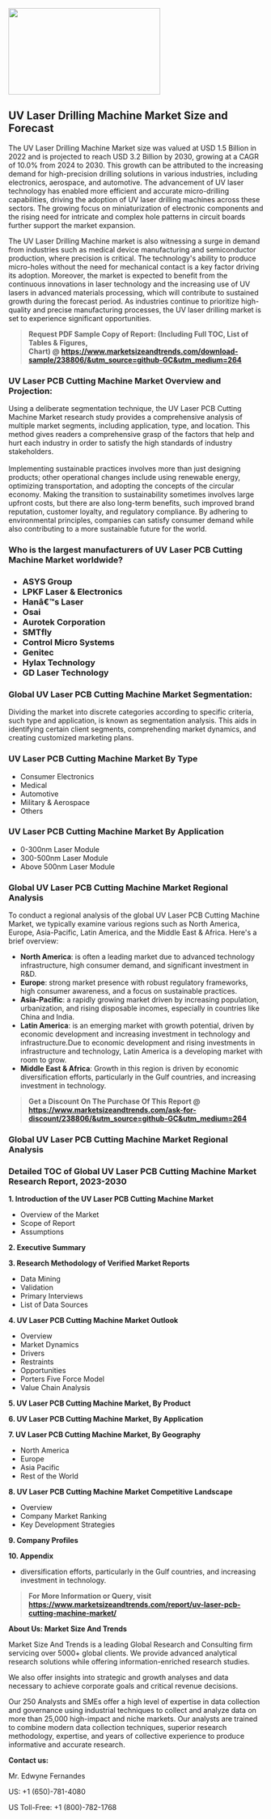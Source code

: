 <p><img class="alignnone size-medium wp-image-20088" src="https://ffe5etoiles.com/wp-content/uploads/2024/12/MST1-300x171.png" alt="" width="300" height="171" /></p><h2>UV Laser Drilling Machine Market Size and Forecast</h2><p>The UV Laser Drilling Machine Market size was valued at USD 1.5 Billion in 2022 and is projected to reach USD 3.2 Billion by 2030, growing at a CAGR of 10.0% from 2024 to 2030. This growth can be attributed to the increasing demand for high-precision drilling solutions in various industries, including electronics, aerospace, and automotive. The advancement of UV laser technology has enabled more efficient and accurate micro-drilling capabilities, driving the adoption of UV laser drilling machines across these sectors. The growing focus on miniaturization of electronic components and the rising need for intricate and complex hole patterns in circuit boards further support the market expansion.</p><p>The UV Laser Drilling Machine market is also witnessing a surge in demand from industries such as medical device manufacturing and semiconductor production, where precision is critical. The technology's ability to produce micro-holes without the need for mechanical contact is a key factor driving its adoption. Moreover, the market is expected to benefit from the continuous innovations in laser technology and the increasing use of UV lasers in advanced materials processing, which will contribute to sustained growth during the forecast period. As industries continue to prioritize high-quality and precise manufacturing processes, the UV laser drilling market is set to experience significant opportunities.</p></p><blockquote id="" class=""><strong>Request PDF Sample Copy of Report: (Including Full TOC, List of Tables &amp; Figures, Chart)&nbsp;@&nbsp;<strong><a href="https://www.marketsizeandtrends.com/download-sample/238806/&utm_source=github-GC&utm_medium=264" target="_blank">https://www.marketsizeandtrends.com/download-sample/238806/&utm_source=github-GC&utm_medium=264</a></strong></strong></blockquote><h3 id="" class="">UV Laser PCB Cutting Machine Market&nbsp;Overview and Projection:</h3><p id="" class="">Using a deliberate segmentation technique, the UV Laser PCB Cutting Machine Market research study provides a comprehensive analysis of multiple market segments, including application, type, and location. This method gives readers a comprehensive grasp of the factors that help and hurt each industry in order to satisfy the high standards of industry stakeholders. <br /> <br />Implementing sustainable practices involves more than just designing products; other operational changes include using renewable energy, optimizing transportation, and adopting the concepts of the circular economy. Making the transition to sustainability sometimes involves large upfront costs, but there are also long-term benefits, such improved brand reputation, customer loyalty, and regulatory compliance. By adhering to environmental principles, companies can satisfy consumer demand while also contributing to a more sustainable future for the world.</p><h3 id="" class="">Who is the largest manufacturers of&nbsp;UV Laser PCB Cutting Machine Market worldwide?</h3><h3 class=""><p><ul><li>ASYS Group </li><li> LPKF Laser & Electronics </li><li> Hanâ€™s Laser </li><li> Osai </li><li> Aurotek Corporation </li><li> SMTfly </li><li> Control Micro Systems </li><li> Genitec </li><li> Hylax Technology </li><li> GD Laser Technology</li></ul></p></h3><h3 id="" class="">Global&nbsp;UV Laser PCB Cutting Machine Market Segmentation:</h3><p id="" class="">Dividing the market into discrete categories according to specific criteria, such type and application, is known as segmentation analysis. This aids in identifying certain client segments, comprehending market dynamics, and creating customized marketing plans.</p><h3 id="" class="">UV Laser PCB Cutting Machine Market&nbsp;By Type</h3><p><p><ul><li>Consumer Electronics</li><li> Medical</li><li> Automotive</li><li> Military & Aerospace</li><li> Others</p></li></ul></p></p><h3 id="" class="">UV Laser PCB Cutting Machine Market&nbsp;By Application</h3><p class=""><p><ul><li>0-300nm Laser Module</li><li> 300-500nm Laser Module</li><li> Above 500nm Laser Module</li></ul></p></p><h3 id="" class="">Global UV Laser PCB Cutting Machine Market Regional Analysis</h3><p id="" class="">To conduct a regional analysis of the global UV Laser PCB Cutting Machine Market, we typically examine various regions such as North America, Europe, Asia-Pacific, Latin America, and the Middle East &amp; Africa. Here's a brief overview:</p><ul><li><strong>North America</strong>: is often a leading market due to advanced technology infrastructure, high consumer demand, and significant investment in R&amp;D.</li><li><strong>Europe</strong>: strong market presence with robust regulatory frameworks, high consumer awareness, and a focus on sustainable practices.</li><li><strong>Asia-Pacific</strong>: a rapidly growing market driven by increasing population, urbanization, and rising disposable incomes, especially in countries like China and India.</li><li><strong>Latin America</strong>: is an emerging market with growth potential, driven by economic development and increasing investment in technology and infrastructure.Due to economic development and rising investments in infrastructure and technology, Latin America is a developing market with room to grow.</li><li><strong>Middle East &amp; Africa</strong>: Growth in this region is driven by economic diversification efforts, particularly in the Gulf countries, and increasing investment in technology.</li></ul><blockquote id="" class=""><strong>Get a Discount On The Purchase Of This Report @ <strong><a href="https://www.marketsizeandtrends.com/ask-for-discount/238806/&utm_source=github-GC&utm_medium=264" target="_blank">https://www.marketsizeandtrends.com/ask-for-discount/238806/&utm_source=github-GC&utm_medium=264</a></strong></strong></blockquote><h3 id="" class="">Global UV Laser PCB Cutting Machine Market Regional Analysis</h3><h3 id="" class="">Detailed TOC of Global UV Laser PCB Cutting Machine Market Research Report, 2023-2030</h3><p id="" class=""><strong>1. Introduction of the UV Laser PCB Cutting Machine Market</strong></p><ul><li>Overview of the Market</li><li>Scope of Report</li><li>Assumptions</li></ul><p id="" class=""><strong>2. Executive Summary</strong></p><p id="" class=""><strong>3. Research Methodology of Verified Market Reports</strong></p><ul><li>Data Mining</li><li>Validation</li><li>Primary Interviews</li><li>List of Data Sources</li></ul><p id="" class=""><strong>4. UV Laser PCB Cutting Machine Market Outlook</strong></p><ul><li>Overview</li><li>Market Dynamics</li><li>Drivers</li><li>Restraints</li><li>Opportunities</li><li>Porters Five Force Model</li><li>Value Chain Analysis</li></ul><p id="" class=""><strong>5. UV Laser PCB Cutting Machine Market, By Product</strong></p><p id="" class=""><strong>6. UV Laser PCB Cutting Machine Market, By Application</strong></p><p id="" class=""><strong>7. UV Laser PCB Cutting Machine Market, By Geography</strong></p><ul><li>North America</li><li>Europe</li><li>Asia Pacific</li><li>Rest of the World</li></ul><p id="" class=""><strong>8. UV Laser PCB Cutting Machine Market Competitive Landscape</strong></p><ul><li>Overview</li><li>Company Market Ranking</li><li>Key Development Strategies</li></ul><p id="" class=""><strong>9. Company Profiles</strong></p><p id="" class=""><strong>10. Appendix</strong></p><ul><li>diversification efforts, particularly in the Gulf countries, and increasing investment in technology.</li></ul><blockquote id="" class=""><strong>For More Information or Query, visit <strong><strong><a href="https://www.marketsizeandtrends.com/report/uv-laser-pcb-cutting-machine-market/" target="_blank">https://www.marketsizeandtrends.com/report/uv-laser-pcb-cutting-machine-market/</a></strong></strong></strong></blockquote><p id="" class=""><strong>About Us: Market Size And Trends</strong></p><p id="" class="">Market Size And Trends is a leading Global Research and Consulting firm servicing over 5000+ global clients. We provide advanced analytical research solutions while offering information-enriched research studies.</p><p id="" class="">We also offer insights into strategic and growth analyses and data necessary to achieve corporate goals and critical revenue decisions.</p><p id="" class="">Our 250 Analysts and SMEs offer a high level of expertise in data collection and governance using industrial techniques to collect and analyze data on more than 25,000 high-impact and niche markets. Our analysts are trained to combine modern data collection techniques, superior research methodology, expertise, and years of collective experience to produce informative and accurate research.</p><p id="" class=""><strong>Contact us:</strong></p><p id="" class="">Mr. Edwyne Fernandes</p><p id="" class="">US: +1 (650)-781-4080</p><p id="" class="">US Toll-Free: +1 (800)-782-1768</p>
